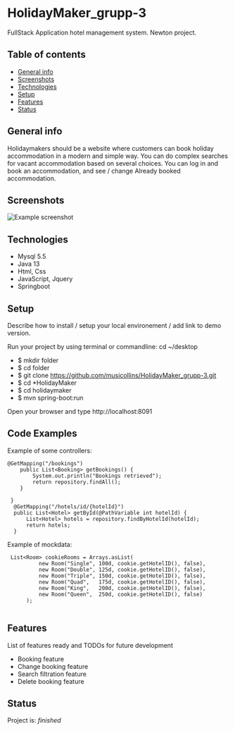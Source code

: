 # HolidayMaker_grupp-3
FullStack Application hotel management system. Newton project.


## Table of contents
* [General info](#general-info)
* [Screenshots](#screenshots)
* [Technologies](#technologies)
* [Setup](#setup)
* [Features](#features)
* [Status](#status)


## General info
Holidaymakers should be a website where customers can book
holiday accommodation in a modern and simple way.
You can do complex searches for vacant accommodation based on several choices.
You can log in and book an accommodation, and see / change Already booked
accommodation.

## Screenshots
![Example screenshot](https://github.com/musicollins/HolidayMaker_grupp-3/issues/38#issue-707644003)

## Technologies
* Mysql 5.5
* Java  13
* Html, Css
* JavaScript, Jquery
* Springboot

## Setup
Describe how to install / setup your local environement / add link to demo version.

Run your project by using terminal or commandline:
cd ~/desktop
* $ mkdir folder
* $ cd folder
* $ git clone https://github.com/musicollins/HolidayMaker_grupp-3.git
* $ cd *HolidayMaker
* $ cd holidaymaker
* $ mvn spring-boot:run

Open your browser and type http://localhost:8091


## Code Examples
Example of some controllers:
```
@GetMapping("/bookings")
    public List<Booking> getBookings() {
        System.out.println("Bookings retrieved");
        return repository.findAll();
    }
  ```
  ```
   }
    @GetMapping("/hotels/id/{hotelId}")
    public List<Hotel> getById(@PathVariable int hotelId) {
        List<Hotel> hotels = repository.findByHotelId(hotelId);
        return hotels;
    }
  
  ```
  
  Example of mockdata:
  ```
   List<Room> cookieRooms = Arrays.asList(
            new Room("Single", 100d, cookie.getHotelID(), false),
            new Room("Double", 125d, cookie.getHotelID(), false),
            new Room("Triple", 150d, cookie.getHotelID(), false),
            new Room("Quad",   175d, cookie.getHotelID(), false),
            new Room("King",   200d, cookie.getHotelID(), false),
            new Room("Queen",  250d, cookie.getHotelID(), false)
        );
        
  ```
  
  
  
  

## Features
List of features ready and TODOs for future development
*  Booking feature
*  Change booking feature
*  Search filtration feature
*  Delete booking feature

## Status
Project is:  _finished_




